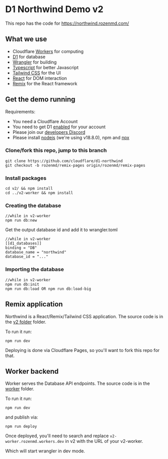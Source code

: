 # D1 Northwind Demo v2

This repo has the code for https://northwind.rozenmd.com/

## What we use

- Cloudflare [Workers](https://workers.cloudflare.com/) for computing
- [D1](https://blog.cloudflare.com/introducing-d1/) for database
- [Wrangler](https://github.com/cloudflare/wrangler2) for building
- [Typescript](https://www.typescriptlang.org/) for better Javascript
- [Tailwind CSS](https://tailwindcss.com/) for the UI
- [React](https://reactjs.org/) for DOM interaction
- [Remix](https://remix.run/docs/en/main/) for the React framework

## Get the demo running

Requirements:

- You need a Cloudflare Account
- You need to get D1 [enabled](https://www.cloudflare.com/en-gb/lp/d1/) for your account
- Please join our [developers Discord](https://discord.com/invite/cloudflaredev)
- Please install [nodejs](https://github.com/nvm-sh/nvm) (we're using v18.8.0), npm and [npx](https://www.npmjs.com/package/npx)

### Clone/fork this repo, jump to this branch

```
git clone https://github.com/cloudflare/d1-northwind
git checkout -b rozenmd/remix-pages origin/rozenmd/remix-pages
```

### Install packages

```
cd v2/ && npm install
cd ../v2-worker && npm install
```

### Creating the database

```
//while in v2-worker
npm run db:new
```

Get the output database id and add it to wrangler.toml

```
//while in v2-worker
[[d1_databases]]
binding = "DB"
database_name = "northwind"
database_id = "..."
```

### Importing the database

```
//while in v2-worker
npm run db:init
npm run db:load OR npm run db:load-big
```

## Remix application

Northwind is a React/Remix/Tailwind CSS application. The source code is in the [v2 folder](./v2) folder.

To run it run:

```
npm run dev
```

Deploying is done via Cloudflare Pages, so you'll want to fork this repo for that.

## Worker backend

Worker serves the Database API endpoints. The source code is in the [worker](./v2-worker) folder.

To run it run:

```
npm run dev
```

and publish via:

```
npm run deploy
```

Once deployed, you'll need to search and replace `v2-worker.rozenmd.workers.dev` in v2 with the URL of your v2-worker.

Which will start wrangler in dev mode.


